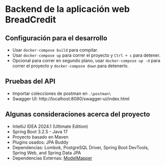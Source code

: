# Backend de la aplicación web BreadCredit
## Configuración para el desarrollo
- Usar `docker-compose build` para compilar.
- Usar `docker-compose up` para correr el proyecto y `Ctrl + c` para detener.
- Opcional para correr en segundo plano, usar `docker-compose up -d` para correr el proyecto y `docker-compose down` para detenerlo. 

## Pruebas del API
- Importar colecciones de postman en `.\postman\`
- Swagger UI: http://localhost:8080/swagger-ui/index.html

## Algunas consideraciones acerca del proyecto
- IntelliJ IDEA 2024.1 (Ultimate Edition)
- Spring Boot 3.2.5 - Java 17
- Proyecto basado en Maven
- Plugins usados: JPA Buddy
- Dependencias: Lombok, PostgreSQL Driver, Spring Boot DevTools, Spring Web, and Spring Data JPA
- Dependencias Externas: [ModelMapper](https://modelmapper.org/)